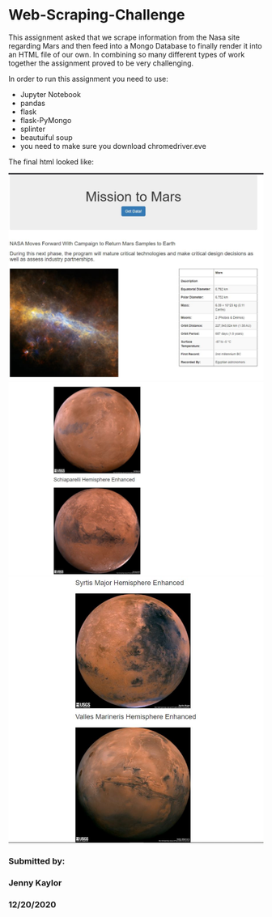 # Web-Scraping-Challenge

This assignment asked that we scrape information from the Nasa site regarding Mars and then feed into a Mongo Database to finally render it into an HTML file of our own. In combining so many different types of work together the assignment proved to be very challenging.

In order to run this assignment you need to use:

- Jupyter Notebook
- pandas
- flask
- flask-PyMongo
- splinter
- beautuiful soup
- you need to make sure you download chromedriver.eve

The final html looked like:

![HTML_top](images/HTML_top.JPG)
![html_mid](images/html_mid.JPG)
![html_bottom](images/html_bottom.JPG)


### Submitted by:
### Jenny Kaylor
### 12/20/2020

